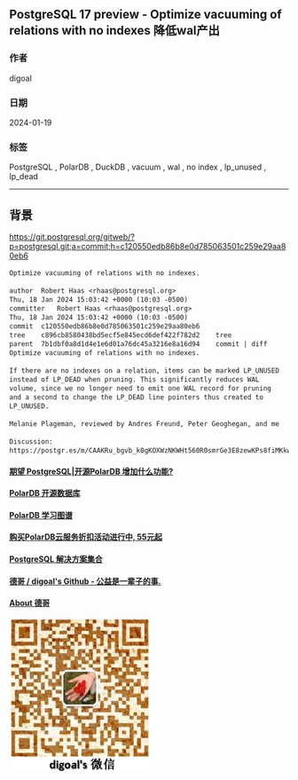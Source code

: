 ## PostgreSQL 17 preview - Optimize vacuuming of relations with no indexes 降低wal产出    
                                          
### 作者                                          
digoal                                          
                                          
### 日期                                          
2024-01-19                                    
                                          
### 标签                                          
PostgreSQL , PolarDB , DuckDB , vacuum , wal , no index , lp_unused , lp_dead         
                                          
----                                          
                                          
## 背景       
https://git.postgresql.org/gitweb/?p=postgresql.git;a=commit;h=c120550edb86b8e0d785063501c259e29aa80eb6  
  
```  
Optimize vacuuming of relations with no indexes.  
  
author	Robert Haas <rhaas@postgresql.org>	  
Thu, 18 Jan 2024 15:03:42 +0000 (10:03 -0500)  
committer	Robert Haas <rhaas@postgresql.org>	  
Thu, 18 Jan 2024 15:03:42 +0000 (10:03 -0500)  
commit	c120550edb86b8e0d785063501c259e29aa80eb6  
tree	c896cb8580438bd5ecf5e845ecd6def422f782d2	tree  
parent	7b1dbf0a8d1d4e1e6d01a76dc45a3216e8a16d94	commit | diff  
Optimize vacuuming of relations with no indexes.  
  
If there are no indexes on a relation, items can be marked LP_UNUSED  
instead of LP_DEAD when pruning. This significantly reduces WAL  
volume, since we no longer need to emit one WAL record for pruning  
and a second to change the LP_DEAD line pointers thus created to  
LP_UNUSED.  
  
Melanie Plageman, reviewed by Andres Freund, Peter Geoghegan, and me  
  
Discussion: https://postgr.es/m/CAAKRu_bgvb_k0gKOXWzNKWHt560R0smrGe3E8zewKPs8fiMKkw%40mail.gmail.com  
```  
  
  
#### [期望 PostgreSQL|开源PolarDB 增加什么功能?](https://github.com/digoal/blog/issues/76 "269ac3d1c492e938c0191101c7238216")
  
  
#### [PolarDB 开源数据库](https://openpolardb.com/home "57258f76c37864c6e6d23383d05714ea")
  
  
#### [PolarDB 学习图谱](https://www.aliyun.com/database/openpolardb/activity "8642f60e04ed0c814bf9cb9677976bd4")
  
  
#### [购买PolarDB云服务折扣活动进行中, 55元起](https://www.aliyun.com/activity/new/polardb-yunparter?userCode=bsb3t4al "e0495c413bedacabb75ff1e880be465a")
  
  
#### [PostgreSQL 解决方案集合](../201706/20170601_02.md "40cff096e9ed7122c512b35d8561d9c8")
  
  
#### [德哥 / digoal's Github - 公益是一辈子的事.](https://github.com/digoal/blog/blob/master/README.md "22709685feb7cab07d30f30387f0a9ae")
  
  
#### [About 德哥](https://github.com/digoal/blog/blob/master/me/readme.md "a37735981e7704886ffd590565582dd0")
  
  
![digoal's wechat](../pic/digoal_weixin.jpg "f7ad92eeba24523fd47a6e1a0e691b59")
  
